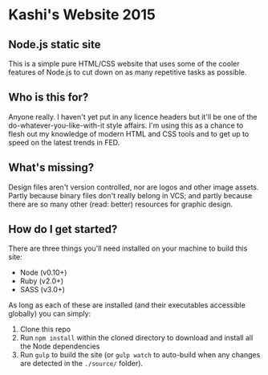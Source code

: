 # Kashi's Website 2015 #

## Node.js static site
This is a simple pure HTML/CSS website that uses some of the cooler features of Node.js to cut down on as many repetitive tasks as possible.

## Who is this for?
Anyone really. I haven't yet put in any licence headers but it'll be one of the do-whatever-you-like-with-it style affairs. I'm using this as a chance to flesh out my knowledge of modern HTML and CSS tools and to get up to speed on the latest trends in FED.

## What's missing?
Design files aren't version controlled, nor are logos and other image assets. Partly because binary files don't really belong in VCS; and partly because there are so many other (read: better) resources for graphic design.

## How do I get started?
There are three things you'll need installed on your machine to build this site:

* Node (v0.10+)
* Ruby (v2.0+)
* SASS (v3.0+)

As long as each of these are installed (and their executables accessible globally) you can simply:

1. Clone this repo
2. Run `npm install` within the cloned directory to download and install all the Node dependencies
3. Run `gulp` to build the site (or `gulp watch` to auto-build when any changes are detected in the `./source/` folder).